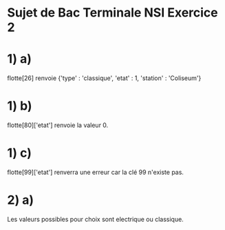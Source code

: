 # Sujet de Bac Terminale NSI Exercice 2 
# 1) a)
flotte[26] renvoie {'type' : 'classique', 'etat' : 1, 'station' : 'Coliseum'}
# 1) b)
flotte[80]['etat'] renvoie la valeur 0.
# 1) c)
flotte[99]['etat'] renverra une erreur car la clé 99 n'existe pas.
# 2) a)
Les valeurs possibles pour choix sont electrique ou classique.
